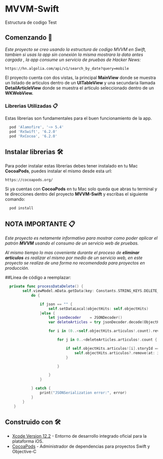 # MVVM-Swift
Estructura de codigo  Test

## Comenzando 🚀

_Este proyecto se creo usando la estructura de codigo MVVM en Swift, tambien si usas la app sin conexión la misma mostrara la data antes cargada
, la app consume un servicio de pruebas de Hacker News:_

```
https://hn.algolia.com/api/v1/search_by_date?query=mobile
```

El proyecto cuenta con dos vistas, la principal **MainView** donde se muestra un listado de articulos dentro de un **UITableView** y una secundaria llamada **DetailArticleView**
donde se muestra el articulo seleccionado dentro de un **WKWebView.**

### Librerias Utilizadas 📋

Estas librerias son fundamentales para el buen funcionamiento de la app.

```groovy
  pod 'Alamofire', '~> 5.4'
  pod 'RxSwift', '6.2.0'
  pod 'RxCocoa', '6.2.0'
```

## Instalar librerias 🛠️

Para poder instalar estas librerias debes tener instalado en tu Mac **CocoaPods**, puedes instalar el mismo desde esta url:

```
https://cocoapods.org/
```

Si ya cuentas con **CocoaPods** en tu Mac solo queda que abras tu terminal y te direcciones dentro del proyecto **MVVM-Swift** y escribas el siguiente comando:

```groovy
  pod install
```

## NOTA IMPORTANTE 📋

_Este proyecto es netamente informativo para mostrar como poder aplicar el patrón **MVVM** usando el consumo de un servicio web de pruebas._

_Al mismo tiempo lo mas coveniente durante el proceso de **eliminar articulos** es realizar el mismo por medio de un servicio web, en este proyecto se realiza de una forma no recomendada para proyectos en producción._

##Linea de código a reemplazar:

```swift
  private func processDataDelete() {
        self.viewModel.mData.getData(key: Constants.STRING_KEYS.DELETE_DATA, value_default: "") { (json) in
            do {

                if json == "" {
                    self.setDataLocal(objectHits: self.objectHits)
                }else {
                    let jsonDecoder    = JSONDecoder()
                    var deleteArticles = try jsonDecoder.decode(ObjectHits.self, from: json.data(using: .utf8)!)

                    for i in (0..<self.objectHits.articulos!.count).reversed() {

                        for j in 0..<deleteArticles.articulos!.count {

                            if self.objectHits.articulos![i].storyId == deleteArticles.articulos![j].storyId {
                                self.objectHits.articulos?.remove(at: i)
                            }

                        }

                    }
                }

            } catch {
                print("JSONSerialization error:", error)
            }
        }
    }
```

## Construido con 🛠️

* [Xcode Version 12.2](https://developer.apple.com/xcode/) - Entorno de desarrollo integrado oficial para la plataforma iOS.
* [CocoaPods](https://cocoapods.org/) - Administrador de dependencias para proyectos Swift y Objective-C
